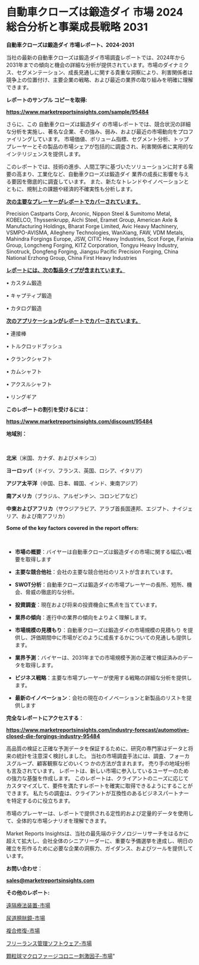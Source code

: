 # 自動車クローズは鍛造ダイ 市場 2024 総合分析と事業成長戦略 2031

<strong>自動車クローズは鍛造ダイ 市場レポート、2024-2031</strong>

当社の最新の自動車クローズは鍛造ダイ市場調査レポートでは、2024年から2031年までの傾向と機会の詳細な分析が提供されています。市場のダイナミクス、セグメンテーション、成長見通しに関する貴重な洞察により、利害関係者は競争上の位置付け、主要企業の戦略、および最近の業界の取り組みを明確に理解できます。



<strong>レポートのサンプル コピーを取得:</strong> <a href=https://www.marketreportsinsights.com/sample/95484>

<strong><u>https://www.marketreportsinsights.com/sample/95484</u></strong></a>

さらに、この 自動車クローズは鍛造ダイ の市場レポートでは、競合状況の詳細な分析を実施し、著名な企業、その強み、弱み、および最近の市場動向をプロファイリングしています。 市場価値、ボリューム指標、セグメント分析、トッププレーヤーとその製品の市場シェアが包括的に調査され、利害関係者に実用的なインテリジェンスを提供します。

このレポートでは、技術の進歩、人間工学に基づいたソリューションに対する需要の高まり、工業化など、自動車クローズは鍛造ダイ 業界の成長に影響を与える要因を徹底的に調査しています。 また、新たなトレンドやイノベーションとともに、規制上の課題や経済的不確実性も分析します。



<strong><u>次の主要なプレーヤーがレポートでカバーされています。</u></strong>

Precision Castparts Corp, Arconic, Nippon Steel & Sumitomo Metal, KOBELCO, Thyssenkrupp, Aichi Steel, Eramet Group, American Axle & Manufacturing Holdings, Bharat Forge Limited, Avic Heavy Machinery, VSMPO-AVISMA, Allegheny Technologies, WanXiang, FAW, VDM Metals, Mahindra Forgings Europe, JSW, CITIC Heavy Industries, Scot Forge, Farinia Group, Longcheng Forging, KITZ Corporation, Tongyu Heavy Industry, Sinotruck, Dongfeng Forging, Jiangsu Pacific Precision Forging, China National Erzhong Group, China First Heavy Industries



<strong><u><b>レポートには、次の製品タイプが含まれています。</b></u></strong>

• カスタム鍛造

• キャプティブ鍛造

• カタログ鍛造



<strong><u><b>次のアプリケーションがレポートでカバーされています。</b></u></strong>

• 連接棒

• トルクロッドブッシュ

• クランクシャフト

• カムシャフト

• アクスルシャフト

• リングギア



<strong><b>このレポートの割引を受けるには：</b></strong>

<a href=https://www.marketreportsinsights.com/discount/95484>

<strong><u>https://www.marketreportsinsights.com/discount/95484</u></strong></a>



<strong>地域別：</strong>

<strong> </strong>



<strong>北米</strong>（米国、カナダ、およびメキシコ）



<strong>ヨーロッパ</strong>（ドイツ、フランス、英国、ロシア、イタリア）



<strong>アジア太平洋</strong>（中国、日本、韓国、インド、東南アジア）



<strong>南アメリカ</strong>（ブラジル、アルゼンチン、コロンビアなど）



<strong>中東およびアフリカ</strong>（サウジアラビア、アラブ首長国連邦、エジプト、ナイジェリア、および南アフリカ）



<strong>Some of the key factors covered in the report offers:</strong>

<strong> </strong>
<ul>
  <li>

<strong>市場の概要</strong>：バイヤーは自動車クローズは鍛造ダイの市場に関する幅広い概要を取得します</li>
  <li>

<strong>主要な競合他社</strong>：会社の主要な競合他社のリストが含まれています。</li>
  <li>

<strong>SWOT分析</strong>：自動車クローズは鍛造ダイの市場プレーヤーの長所、短所、機会、脅威の徹底的な分析。</li>
  <li>

<strong>投資調査</strong>：現在および将来の投資機会に焦点を当てています。</li>
  <li>

<strong>業界の傾向</strong>：進行中の業界の傾向をよりよく理解します。</li>
  <li>

<strong>市場規模の見積もり</strong>：自動車クローズは鍛造ダイの市場規模の見積もり を提供し、評価期間中に市場がどのように成長するかについての見通しも提供します。</li>
  <li>

<strong>業界予測</strong>：バイヤーは、2031年までの市場規模予測の正確で検証済みのデータを取得します。</li>
  <li>

<strong>ビジネス戦略</strong>：主要な市場プレーヤーが使用する戦略の詳細な分析を提供します。</li>
  <li>

<strong>最新のイノベーション</strong>：会社の現在のイノベーションと新製品のリストを提供します</li>
</ul>


<strong>完全なレポートにアクセスする</strong>：

<a href=https://www.marketreportsinsights.com/industry-forecast/automotive-closed-die-forgings-industry-95484>

<strong><u>https://www.marketreportsinsights.com/industry-forecast/automotive-closed-die-forgings-industry-95484</u></strong></a>

高品質の検証と正確な予測データを保証するために、研究の専門家はデータと将来の統計を注意深く検討しました。 当社の市場調査手法には、調査、フォーカスグループ、顧客観察などのいくつ かの方法が含まれます。 売り手の地域分析も言及されています。 レポートは、新しい市場に参入しているユーザーのための強力な基盤を作成します。 このレポートは、クライアントのニーズに応じてカスタマイズして、要件を満たすレポートを確実に取得できるようにすることができます。 私たちの調査は、クライアントが互換性のあるビジネスパートナーを特定するのに役立ちます。

市場のプレーヤーは、レポートで提供される定性的および定量的データを使用して、全体的な市場シナリオを理解できます。

Market Reports Insightsは、当社の最先端のテクノロジーリサーチをはるかに超えて拡大し、会社全体のシニアリーダーに、重要な予備選挙を達成し、明日の確立を形作るために必要な企業の洞察力、ガイダンス、およびツールを提供しています。



<strong><b>お問い合わせ</b></strong>：

<a href=mailto:sales@marketreportsinsights.com>

<strong><u>sales@marketreportsinsights.com</u></strong></a>



<strong>その他のレポート:</strong>

<a href=https://www.linkedin.com/pulse/遠隔療法装置-市場-2023-swot-分析と最新イノベーション-2030-ywxef/>遠隔療法装置-市場</a>

<a href=https://www.linkedin.com/pulse/尿道膀胱鏡-市場-2023-最新の-cagr-および成長分析-2030-pr-news-hub-xx3ff/>尿道膀胱鏡-市場</a>

<a href=https://www.linkedin.com/pulse/複合修復-市場-2023-最新の-cagr-および成長分析-2030-analytics-achievers-24-analysis-w1tkf/>複合修復-市場</a>

<a href=https://www.linkedin.com/pulse/フリーランス管理ソフトウェア-市場-2023-新興市場-将来の動向と市場需要-rimuf/>フリーランス管理ソフトウェア-市場</a>

<a href=https://www.linkedin.com/pulse/顆粒球マクロファージコロニー刺激因子-市場-2023-swot-分析と成長率-etjvf/>顆粒球マクロファージコロニー刺激因子-市場</a>"
